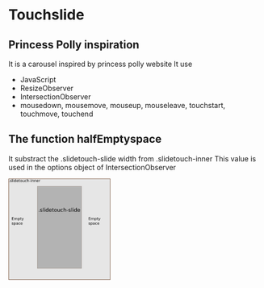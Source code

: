 # Touchslide 
## Princess Polly inspiration

It is a carousel inspired by princess polly website
It use
* JavaScript
* ResizeObserver
* IntersectionObserver
* mousedown, mousemove, mouseup, mouseleave, touchstart, touchmove, touchend

## The function halfEmptyspace
It substract the .slidetouch-slide width from .slidetouch-inner
This value is used in the options object of IntersectionObserver

<!-- ![hint of the empty space](./images/slidetouch-emptyspace-understand.png) -->
<img src="./images/slidetouch-emptyspace-understand.png" width="40%">

